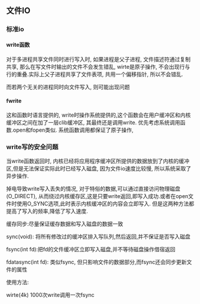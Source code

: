 ## 文件IO

### 标准io

#### write函数

对于多进程共享文件同时进行写入时, 如果进程是父子进程, 文件描述符通过复制共享, 那么在写文件时输出的文件不会发生错乱, wirte是原子操作, 不会出现行与行的重叠.实际上父子进程共享了文件表项, 共用一个偏移指针, 所以不会错乱.

而若两个无关的进程同时向文件写入, 则可能出现问题

#### fwrite

这和函数时语言提供的, write时操作系统提供的,这个函数会在用户缓冲区和内核缓冲区之间在加了一层clib缓冲区, 其最终还是调用write. 优先考虑系统调用函数.open和fopen类似. 系统函数调用都保证了原子操作, 



### write写的安全问题

当write函数返回时, 内核已经将应用程序缓冲区所提供的数据放到了内核的缓冲区,但是无法保证实际此时已经写入磁盘, 因为文件io速度比较慢, 所以系统采取了异步操作.

掉电导致write写入丢失的情况, 对于特俗的数据,可以通过直接访问物理磁盘(O_DIRECT), 从而绕过内核缓存区,这是只要write返回,即写入成功.或者在open文件时使用O_SYNC选项,此时表示内核缓冲区的内容会立即写入. 但是这两种方法都提高了写入的频率,降低了写入速度.

缓存同步:尽量保证缓存数据和写入磁盘的数据一致

sync(void): 将所有修改过的缓冲区排入写队列,然后返回,并不保证是否写入磁盘

fsync(int fd):把fd的文件缓冲区立即写入磁盘,并不等待磁盘操作借宿返回

fdatasync(int fd): 类似fsync, 但只影响文件的数据部分,而fsync还会同步更新文件的属性

使用方法:

wirte(4k) 1000次write调用一次fsync
